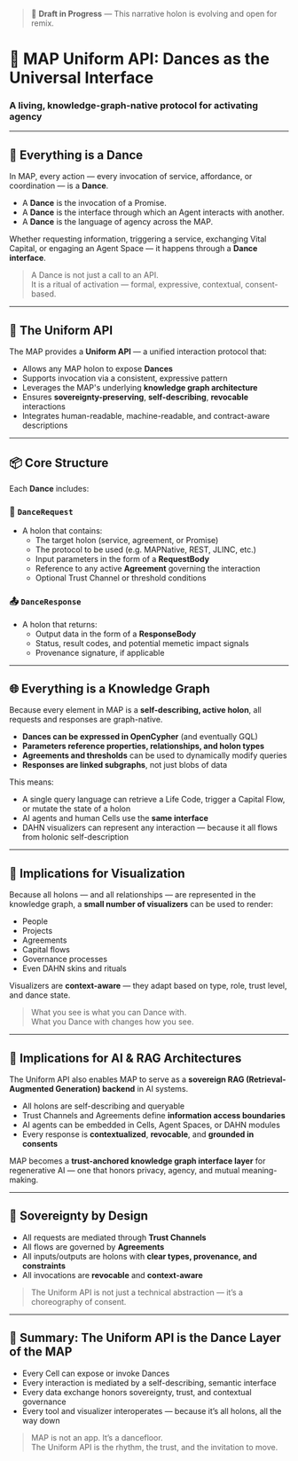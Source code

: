 > 🚧 **Draft in Progress** — This narrative holon is evolving and open for remix.

# 🔁 MAP Uniform API: Dances as the Universal Interface
### A living, knowledge-graph-native protocol for activating agency

---

## 💃 Everything is a Dance

In MAP, every action — every invocation of service, affordance, or coordination — is a **Dance**.

- A **Dance** is the invocation of a Promise.
- A **Dance** is the interface through which an Agent interacts with another.
- A **Dance** is the language of agency across the MAP.

Whether requesting information, triggering a service, exchanging Vital Capital, or engaging an Agent Space — it happens through a **Dance interface**.

> A Dance is not just a call to an API.  
> It is a ritual of activation — formal, expressive, contextual, consent-based.

---

## 🧬 The Uniform API

The MAP provides a **Uniform API** — a unified interaction protocol that:

- Allows any MAP holon to expose **Dances**
- Supports invocation via a consistent, expressive pattern
- Leverages the MAP's underlying **knowledge graph architecture**
- Ensures **sovereignty-preserving**, **self-describing**, **revocable** interactions
- Integrates human-readable, machine-readable, and contract-aware descriptions

---

## 📦 Core Structure

Each **Dance** includes:

### 📨 `DanceRequest`
- A holon that contains:
    - The target holon (service, agreement, or Promise)
    - The protocol to be used (e.g. MAPNative, REST, JLINC, etc.)
    - Input parameters in the form of a **RequestBody**
    - Reference to any active **Agreement** governing the interaction
    - Optional Trust Channel or threshold conditions

### 📤 `DanceResponse`
- A holon that returns:
    - Output data in the form of a **ResponseBody**
    - Status, result codes, and potential memetic impact signals
    - Provenance signature, if applicable

---

## 🌐 Everything is a Knowledge Graph

Because every element in MAP is a **self-describing, active holon**, all requests and responses are graph-native.

- **Dances can be expressed in OpenCypher** (and eventually GQL)
- **Parameters reference properties, relationships, and holon types**
- **Agreements and thresholds** can be used to dynamically modify queries
- **Responses are linked subgraphs**, not just blobs of data

This means:

- A single query language can retrieve a Life Code, trigger a Capital Flow, or mutate the state of a holon
- AI agents and human Cells use the **same interface**
- DAHN visualizers can represent any interaction — because it all flows from holonic self-description

---

## 🎨 Implications for Visualization

Because all holons — and all relationships — are represented in the knowledge graph, a **small number of visualizers** can be used to render:

- People
- Projects
- Agreements
- Capital flows
- Governance processes
- Even DAHN skins and rituals

Visualizers are **context-aware** — they adapt based on type, role, trust level, and dance state.

> What you see is what you can Dance with.  
> What you Dance with changes how you see.

---

## 🤖 Implications for AI & RAG Architectures

The Uniform API also enables MAP to serve as a **sovereign RAG (Retrieval-Augmented Generation) backend** in AI systems.

- All holons are self-describing and queryable
- Trust Channels and Agreements define **information access boundaries**
- AI agents can be embedded in Cells, Agent Spaces, or DAHN modules
- Every response is **contextualized**, **revocable**, and **grounded in consents**

MAP becomes a **trust-anchored knowledge graph interface layer** for regenerative AI — one that honors privacy, agency, and mutual meaning-making.

---

## 🔐 Sovereignty by Design

- All requests are mediated through **Trust Channels**
- All flows are governed by **Agreements**
- All inputs/outputs are holons with **clear types, provenance, and constraints**
- All invocations are **revocable** and **context-aware**

> The Uniform API is not just a technical abstraction — it’s a choreography of consent.

---

## 🧭 Summary: The Uniform API is the Dance Layer of the MAP

- Every Cell can expose or invoke Dances
- Every interaction is mediated by a self-describing, semantic interface
- Every data exchange honors sovereignty, trust, and contextual governance
- Every tool and visualizer interoperates — because it’s all holons, all the way down

> MAP is not an app. It’s a dancefloor.  
> The Uniform API is the rhythm, the trust, and the invitation to move.
